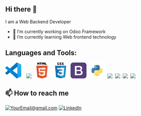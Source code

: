 ## Hi there 👋
I am a Web Backend Developer
- 🔭 I’m currently working on Odoo Framework
- 🌱 I’m currently learning Web frontend technology

## Languages and Tools:
<div>
  <img width=50px src="https://raw.githubusercontent.com/github/explore/80688e429a7d4ef2fca1e82350fe8e3517d3494d/topics/visual-studio-code/visual-studio-code.png">&nbsp;&nbsp;&nbsp;
  <img width=50px src="https://upload.wikimedia.org/wikipedia/commons/thumb/1/1d/PyCharm_Icon.svg/512px-PyCharm_Icon.svg.png">&nbsp;
  <img width=50px src="https://raw.githubusercontent.com/github/explore/80688e429a7d4ef2fca1e82350fe8e3517d3494d/topics/html/html.png">&nbsp;
  <img width=50px src="https://raw.githubusercontent.com/github/explore/80688e429a7d4ef2fca1e82350fe8e3517d3494d/topics/css/css.png">&nbsp;
  <img width=50px src="https://raw.githubusercontent.com/github/explore/80688e429a7d4ef2fca1e82350fe8e3517d3494d/topics/bootstrap/bootstrap.png">&nbsp;
  <img width=50px src="https://raw.githubusercontent.com/github/explore/80688e429a7d4ef2fca1e82350fe8e3517d3494d/topics/python/python.png">&nbsp;
   <img width=50px src="https://upload.wikimedia.org/wikipedia/commons/thumb/4/4d/Odoo_logo_rgb.svg/1200px-Odoo_logo_rgb.svg.png?20151230141100">&nbsp;
  <img width=50px src="https://upload.wikimedia.org/wikipedia/commons/e/ee/.NET_Core_Logo.svg">&nbsp;
  <img width=50px src="https://upload.wikimedia.org/wikipedia/commons/4/4f/Csharp_Logo.png">&nbsp;
   <img width=50px src="https://upload.wikimedia.org/wikipedia/commons/8/87/Sql_data_base_with_logo.png">&nbsp;




</div>

## 📫 How to reach me 
<a href="mailto:sanamohammed71@gmail.com">![YourEmail@gmail.com](https://img.shields.io/badge/Gmail-D14836?style=for-the-badge&logo=gmail&logoColor=white)</a>
<a href="https://www.linkedin.com/in/sana-basalem-2966772aa/">![LinkedIn](https://img.shields.io/badge/LinkedIn-0077B5?style=for-the-badge&logo=linkedin&logoColor=white)</a>
<!--
I am a Web Backend Developer
Here are some ideas to get you started:

- 🔭 I’m currently working on ...
- 🌱 I’m currently learning ...
- 👯 I’m looking to collaborate on ...
- 🤔 I’m looking for help with ...
- 💬 Ask me about ...
- 📫 How to reach me: ...
- ⚡ Fun fact: ...
-->
